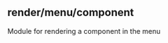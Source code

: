 <a name="module_render/menu/component"></a>

## render/menu/component
Module for rendering a component in the menu


